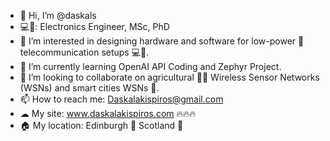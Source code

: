 - 👋 Hi, I’m @daskals 
- 💻👷: Electronics Engineer, MSc, PhD 
- 👀 I’m interested in designing hardware and software for low-power 🔋 telecommunication setups 💻📡.
- 🌱 I’m currently learning OpenAI API Coding and Zephyr Project.
- 💞️ I’m looking to collaborate on agricultural 🧑‍🌾 Wireless Sensor Networks (WSNs) and smart cities WSNs 🌁.
- 📫 How to reach me: Daskalakispiros@gmail.com
- ☁ My site: www.daskalakispiros.com 🔥🔥🔥
- 🏠 My location: Edinburgh 🏰 Scotland󠁧󠁢󠁳󠁣 🏴󠁧󠁢󠁳󠁣󠁴󠁿

<!---
daskals/daskals is a ✨ special ✨ repository because its `README.md` (this file) appears on your GitHub profile.
You can click the Preview link to take a look at your changes.
--->
